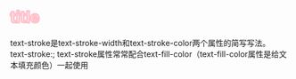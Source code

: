 <!DOCTYPE html>
<html lang="en">
<head>
	<meta charset="UTF-8">
	<title>TextStroke</title>
	<style type="text/css">
h1 {
    -webkit-text-fill-color: transparent;
    -webkit-text-stroke: 3px  pink;
}
</style>
 </head>
<body>
	<h1>title</h1>
	<p>text-stroke是text-stroke-width和text-stroke-color两个属性的简写写法。 <br/>
		text-stroke:<width><color>;
		text-stroke属性常常配合text-fill-color（text-fill-color属性是给文本填充颜色）一起使用
 	</p>
 </body>
</html>
